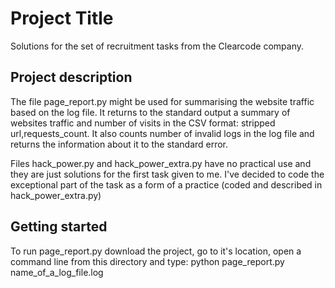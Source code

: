 # Project Title 
Solutions for the set of recruitment tasks from the Clearcode company.

## Project description
The file page_report.py might be used for summarising the website traffic based on the log file.
It returns to the standard output a summary of websites traffic and number of visits in the CSV format: stripped url,requests_count.
It also counts number of invalid logs in the log file and returns the information about it to the standard error.

Files hack_power.py and hack_power_extra.py have no practical use and they are just solutions for the first task given to me. 
I've decided to code the exceptional part of the task as a form of a practice (coded and described in hack_power_extra.py)

## Getting started
To run page_report.py download the project, go to it's location, open a command line from this directory and type:
python page_report.py name_of_a_log_file.log



